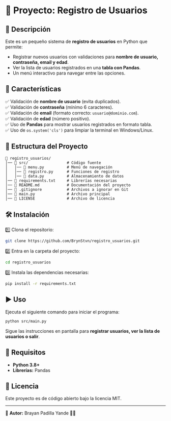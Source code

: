 # 📌 Proyecto: Registro de Usuarios

## 📝 Descripción

Este es un pequeño sistema de **registro de usuarios** en Python que permite:

- Registrar nuevos usuarios con validaciones para **nombre de usuario, contraseña, email y edad**.
- Ver la lista de usuarios registrados en una **tabla con Pandas**.
- Un menú interactivo para navegar entre las opciones.

## 🚀 Características

✅ Validación de **nombre de usuario** (evita duplicados).\
✅ Validación de **contraseña** (mínimo 6 caracteres).\
✅ Validación de **email** (formato correcto: `usuario@dominio.com`).\
✅ Validación de **edad** (número positivo).\
✅ Uso de **Pandas** para mostrar usuarios registrados en formato tabla.\
✅ Uso de `os.system('cls')` para limpiar la terminal en Windows/Linux.

## 📂 Estructura del Proyecto

```
📂 registro_usuarios/
│── 📂 src/                 # Código fuente
│   │── 📄 menu.py          # Menú de navegación
│   │── 📄 registro.py      # Funciones de registro
│   │── 📄 data.py          # Almacenamiento de datos
│── 📄 requirements.txt     # Librerías necesarias
│── 📄 README.md            # Documentación del proyecto
│── 📄 .gitignore           # Archivos a ignorar en Git
│── 📄 main.py              # Archivo principal
│── 📄 LICENSE              # Archivo de licencia
```

## 🛠 Instalación

1️⃣ Clona el repositorio:

```sh
git clone https://github.com/BrynStvn/registro_usuarios.git
```

2️⃣ Entra en la carpeta del proyecto:

```sh
cd registro_usuarios
```

3️⃣ Instala las dependencias necesarias:

```sh
pip install -r requirements.txt
```

## ▶️ Uso

Ejecuta el siguiente comando para iniciar el programa:

```sh
python src/main.py
```

Sigue las instrucciones en pantalla para **registrar usuarios, ver la lista de usuarios o salir**.

## 📌 Requisitos

- **Python 3.8+**
- **Librerías:** Pandas

## 📜 Licencia

Este proyecto es de código abierto bajo la licencia MIT.

---

📌 **Autor:** Brayan Padilla Yande 👨‍💻

